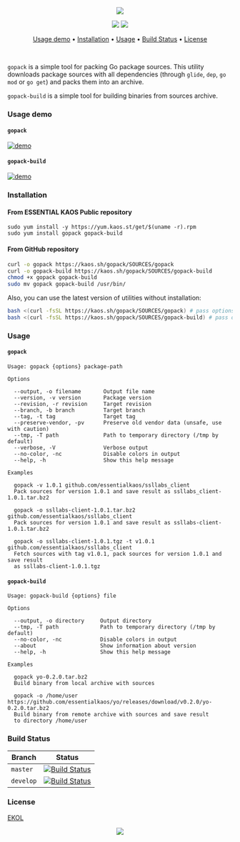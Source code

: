 <p align="center"><a href="#readme"><img src="https://gh.kaos.st/gopack.svg"/></a></p>

<p align="center">
  <a href="https://travis-ci.com/essentialkaos/gopack"><img src="https://travis-ci.com/essentialkaos/gopack.svg"></a>
  <a href="https://essentialkaos.com/ekol"><img src="https://gh.kaos.st/ekol.svg"></a>
</p>

<p align="center"><a href="#usage-demo">Usage demo</a> • <a href="#installation">Installation</a> • <a href="#usage">Usage</a> • <a href="#build-status">Build Status</a> • <a href="#license">License</a></p>

<br/>

`gopack` is a simple tool for packing Go package sources. This utility downloads package sources with all dependencies (through `glide`, `dep`, `go mod` or `go get`) and packs them into an archive.

`gopack-build` is a simple tool for building binaries from sources archive.

### Usage demo

#### `gopack`

[![demo](https://gh.kaos.st/gopack-1100.gif)](#usage-demo)

#### `gopack-build`

[![demo](https://gh.kaos.st/gopack-build-120.gif)](#usage-demo)

### Installation

#### From ESSENTIAL KAOS Public repository

```
sudo yum install -y https://yum.kaos.st/get/$(uname -r).rpm
sudo yum install gopack gopack-build
```

#### From GitHub repository

```bash
curl -o gopack https://kaos.sh/gopack/SOURCES/gopack
curl -o gopack-build https://kaos.sh/gopack/SOURCES/gopack-build
chmod +x gopack gopack-build
sudo mv gopack gopack-build /usr/bin/
```

Also, you can use the latest version of utilities without installation:

```bash
bash <(curl -fsSL https://kaos.sh/gopack/SOURCES/gopack) # pass options here
bash <(curl -fsSL https://kaos.sh/gopack/SOURCES/gopack-build) # pass options here
```

### Usage

#### `gopack`

```
Usage: gopack {options} package-path

Options

  --output, -o filename       Output file name
  --version, -v version       Package version
  --revision, -r revision     Target revision
  --branch, -b branch         Target branch
  --tag, -t tag               Target tag
  --preserve-vendor, -pv      Preserve old vendor data (unsafe, use with caution)
  --tmp, -T path              Path to temporary directory (/tmp by default)
  --verbose, -V               Verbose output
  --no-color, -nc             Disable colors in output
  --help, -h                  Show this help message

Examples

  gopack -v 1.0.1 github.com/essentialkaos/ssllabs_client
  Pack sources for version 1.0.1 and save result as ssllabs_client-1.0.1.tar.bz2

  gopack -o ssllabs-client-1.0.1.tar.bz2 github.com/essentialkaos/ssllabs_client
  Pack sources for version 1.0.1 and save result as ssllabs-client-1.0.1.tar.bz2

  gopack -o ssllabs-client-1.0.1.tgz -t v1.0.1 github.com/essentialkaos/ssllabs_client
  Fetch sources with tag v1.0.1, pack sources for version 1.0.1 and save result 
  as ssllabs-client-1.0.1.tgz

```

#### `gopack-build`
```
Usage: gopack-build {options} file

Options

  --output, -o directory     Output directory
  --tmp, -T path             Path to temporary directory (/tmp by default)
  --no-color, -nc            Disable colors in output
  --about                    Show information about version
  --help, -h                 Show this help message

Examples

  gopack yo-0.2.0.tar.bz2
  Build binary from local archive with sources

  gopack -o /home/user https://github.com/essentialkaos/yo/releases/download/v0.2.0/yo-0.2.0.tar.bz2
  Build binary from remote archive with sources and save result
  to directory /home/user

```

### Build Status

| Branch | Status |
|--------|--------|
| `master` | [![Build Status](https://travis-ci.com/essentialkaos/gopack.svg?branch=master)](https://travis-ci.com/essentialkaos/gopack) |
| `develop` | [![Build Status](https://travis-ci.com/essentialkaos/gopack.svg?branch=develop)](https://travis-ci.com/essentialkaos/gopack) |

### License

[EKOL](https://essentialkaos.com/ekol)

<p align="center"><a href="https://essentialkaos.com"><img src="https://gh.kaos.st/ekgh.svg"/></a></p>

